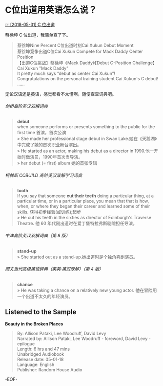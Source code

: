 # C位出道用英语怎么说？  
[☞ [2018-05-31] C 位出道 ](https://mp.weixin.qq.com/s/TOnBE0KzC6vUe2A-lNAeSg)    
  
蔡徐坤 C 位出道，我简单查了下。  
  
>蔡徐坤Nine Percent C位出道时刻Cai Xukun Debut Moment  
蔡徐坤竞争出道C位Cai Xukun Compete for Mack Daddy Center Position  
【出道C位挑战】蔡徐坤《Mack Daddy》【Debut C-Position Challenge】 Cai Xukun "Mack Daddy"  
It pretty much says “debut as center Cai Xukun”!  
Congratulations on the personal training student Cai Xukun's C debut!  
……  
  
无论汉语还是英语，感觉都看不太懂啊，随便查查词典吧。  
  
###### 剑桥高阶英汉双解词典  
>**debut**  
when someone performs or presents something to the public for the first time 首演，首次公演  
» She made her professional stage debut in Swan Lake.她在《天鹅湖》中完成了她的首次职业舞台演出。  
» He started as an actor, making his debut as a director in 1990.他一开始时做演员，1990年首次当导演。  
» her debut (= first) album 她的首张专辑  
  
  
###### 柯林斯 COBUILD 高阶英汉双解学习词典  
>**tooth**  
If you say that someone **cut their teeth** doing a particular thing, at a particular time, or in a particular place, you mean that that is how, when, or where they began their career and learned some of their skills. 获得初步经验(或训练);起步  
» He cut his teeth in the sixties as director of Edinburgh's Traverse Theatre. 他 60 年代刚出道时在爱丁堡特拉弗斯剧院担任导演。  
  
###### 牛津高阶英汉双解词典（第 8 版）  
>**stand-up**  
» She started out as a stand-up.她出道时是个独角喜剧演员。  
  
###### 朗文当代高级英语辞典（英英·英汉双解）（第 4 版）  
>**chance**  
» He was taking a chance on a relatively new young actor. 他在冒险用一个出道不太久的年轻演员。  
  
  
  
## Listened to the Sample  
**Beauty in the Broken Places**  
>By: Allison Pataki, Lee Woodruff, David Levy  
Narrated by: Allison Pataki, Lee Woodruff - foreword, David Levy - epilogue  
Length: 6 hrs and 47 mins  
Unabridged Audiobook  
Release date: 05-01-18  
Language: English  
Publisher: Random House Audio  
  
  
  
-EOF-  
